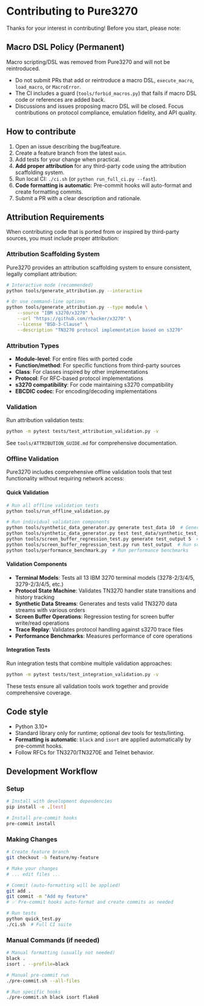 # Contributing to Pure3270

Thanks for your interest in contributing! Before you start, please note:

## Macro DSL Policy (Permanent)

Macro scripting/DSL was removed from Pure3270 and will not be reintroduced.

- Do not submit PRs that add or reintroduce a macro DSL, `execute_macro`, `load_macro`, or `MacroError`.
- The CI includes a guard (`tools/forbid_macros.py`) that fails if macro DSL code or references are added back.
- Discussions and issues proposing macro DSL will be closed. Focus contributions on protocol compliance, emulation fidelity, and API quality.

## How to contribute

1. Open an issue describing the bug/feature.
2. Create a feature branch from the latest `main`.
3. Add tests for your change when practical.
4. **Add proper attribution** for any third-party code using the attribution scaffolding system.
5. Run local CI: `./ci.sh` (or `python run_full_ci.py --fast`).
6. **Code formatting is automatic**: Pre-commit hooks will auto-format and create formatting commits.
7. Submit a PR with a clear description and rationale.

## Attribution Requirements

When contributing code that is ported from or inspired by third-party sources, you must include proper attribution:

### Attribution Scaffolding System

Pure3270 provides an attribution scaffolding system to ensure consistent, legally compliant attribution:

```bash
# Interactive mode (recommended)
python tools/generate_attribution.py --interactive

# Or use command-line options
python tools/generate_attribution.py --type module \
    --source "IBM s3270/x3270" \
    --url "https://github.com/rhacker/x3270" \
    --license "BSD-3-Clause" \
    --description "TN3270 protocol implementation based on s3270"
```

### Attribution Types

- **Module-level**: For entire files with ported code
- **Function/method**: For specific functions from third-party sources
- **Class**: For classes inspired by other implementations
- **Protocol**: For RFC-based protocol implementations
- **s3270 compatibility**: For code maintaining s3270 compatibility
- **EBCDIC codec**: For encoding/decoding implementations

### Validation

Run attribution validation tests:

```bash
python -m pytest tests/test_attribution_validation.py -v
```

See `tools/ATTRIBUTION_GUIDE.md` for comprehensive documentation.

### Offline Validation

Pure3270 includes comprehensive offline validation tools that test functionality without requiring network access:

#### Quick Validation
```bash
# Run all offline validation tests
python tools/run_offline_validation.py

# Run individual validation components
python tools/synthetic_data_generator.py generate test_data 10  # Generate test data
python tools/synthetic_data_generator.py test test_data/synthetic_test_cases.json  # Test parsing
python tools/screen_buffer_regression_test.py generate test_output 5  # Generate screen tests
python tools/screen_buffer_regression_test.py run test_output  # Run screen tests
python tools/performance_benchmark.py  # Run performance benchmarks
```

#### Validation Components

- **Terminal Models**: Tests all 13 IBM 3270 terminal models (3278-2/3/4/5, 3279-2/3/4/5, etc.)
- **Protocol State Machine**: Validates TN3270 handler state transitions and history tracking
- **Synthetic Data Streams**: Generates and tests valid TN3270 data streams with various orders
- **Screen Buffer Operations**: Regression testing for screen buffer write/read operations
- **Trace Replay**: Validates protocol handling against s3270 trace files
- **Performance Benchmarks**: Measures performance of core operations

#### Integration Tests

Run integration tests that combine multiple validation approaches:

```bash
python -m pytest tests/test_integration_validation.py -v
```

These tests ensure all validation tools work together and provide comprehensive coverage.

## Code style

- Python 3.10+
- Standard library only for runtime; optional dev tools for tests/linting.
- **Formatting is automatic**: `black` and `isort` are applied automatically by pre-commit hooks.
- Follow RFCs for TN3270/TN3270E and Telnet behavior.

## Development Workflow

### Setup
```bash
# Install with development dependencies
pip install -e .[test]

# Install pre-commit hooks
pre-commit install
```

### Making Changes
```bash
# Create feature branch
git checkout -b feature/my-feature

# Make your changes
# ... edit files ...

# Commit (auto-formatting will be applied)
git add .
git commit -m "Add my feature"
# ✅ Pre-commit hooks auto-format and create commits as needed

# Run tests
python quick_test.py
./ci.sh  # Full CI suite
```

### Manual Commands (if needed)
```bash
# Manual formatting (usually not needed)
black .
isort . --profile=black

# Manual pre-commit run
./pre-commit.sh --all-files

# Run specific hooks
./pre-commit.sh black isort flake8
```
